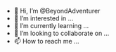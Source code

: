 - 👋 Hi, I’m @BeyondAdventurer
- 👀 I’m interested in ...
- 🌱 I’m currently learning ...
- 💞️ I’m looking to collaborate on ...
- 📫 How to reach me ...

<!---
BeyondAdventurer/BeyondAdventurer is a ✨ special ✨ repository because its `README.md` (this file) appears on your GitHub profile.
You can click the Preview link to take a look at your changes.
--->
